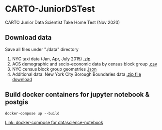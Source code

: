 # CARTO-JuniorDSTest
CARTO Junior Data Scientist Take Home Test (Nov 2020)


## Download data
Save all files under "./data" directory

1. NYC taxi data (Jan, Apr, July 2015) [.zip](https://storage.googleapis.com/hiring-test/data.zip)
2. ACS demographic and socio-economic data by census block group [.csv](https://storage.3.googleapis.com/hiring-test/nyc_acs_demographics.csv)
3. NYC census block group geometries [.json](https://storage.googleapis.com/hiring-test/nyc_cbg_geoms.geojson)
4. Additional data: New York City Borough Boundaries data [.zip file download](https://geo.nyu.edu/catalog/nyu-2451-34510)


## Build docker containers for jupyter notebook & postgis
```
docker-compose up --build
```
[Link: docker-compose for datascience-notebook](https://www.andrewmahon.info/blog/docker-compose-data-science)
